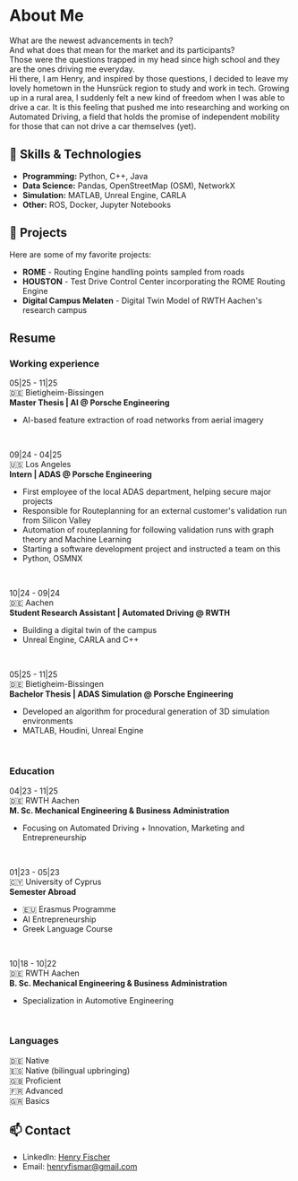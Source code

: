 # About Me
What are the newest advancements in tech?<br>
And what does that mean for the market and its participants?<br>
Those were the questions trapped in my head since high school and they are the ones driving me everyday.<br>
Hi there, I am Henry, and inspired by those questions, I decided to leave my lovely hometown in the Hunsrück region to study and work in tech. Growing up in a rural area, I suddenly felt a new kind of freedom when I was able to drive a car. It is this feeling that pushed me into researching and working on Automated Driving, a field that holds the promise of independent mobility for those that can not drive a car themselves (yet).


## 🔧 Skills & Technologies
- **Programming:** Python, C++, Java
- **Data Science:** Pandas, OpenStreetMap (OSM), NetworkX
- **Simulation:** MATLAB, Unreal Engine, CARLA
- **Other:** ROS, Docker, Jupyter Notebooks

## 🚀 Projects
Here are some of my favorite projects:
- **ROME** - Routing Engine handling points sampled from roads
- **HOUSTON** - Test Drive Control Center incorporating the ROME Routing Engine
- **Digital Campus Melaten** - Digital Twin Model of RWTH Aachen's research campus

## Resume
### Working experience
05|25 - 11|25<br>
🇩🇪 Bietigheim-Bissingen<br>
**Master Thesis | AI @ Porsche Engineering**
- AI-based feature extraction of road networks from aerial imagery
<br>

09|24 - 04|25<br>
🇺🇸 Los Angeles<br>
**Intern | ADAS @ Porsche Engineering**
- First employee of the local ADAS department, helping secure major projects
- Responsible for Routeplanning for an external customer's validation run from Silicon Valley
- Automation of routeplanning for following validation runs with graph theory and Machine Learning
- Starting a software development project and instructed a team on this
- Python, OSMNX
<br>

10|24 - 09|24<br>
🇩🇪 Aachen<br>
**Student Research Assistant | Automated Driving @ RWTH**
- Building a digital twin of the campus
- Unreal Engine, CARLA and C++
<br>

05|25 - 11|25<br>
🇩🇪 Bietigheim-Bissingen<br>
**Bachelor Thesis | ADAS Simulation @ Porsche Engineering**
- Developed an algorithm for procedural generation of 3D simulation environments
- MATLAB, Houdini, Unreal Engine
<br>

### Education
04|23 - 11|25<br>
🇩🇪 RWTH Aachen<br>
**M. Sc. Mechanical Engineering & Business Administration**
- Focusing on Automated Driving + Innovation, Marketing and Entrepreneurship
<br>

01|23 - 05|23<br>
🇨🇾 University of Cyprus<br>
**Semester Abroad**
- 🇪🇺 Erasmus Programme
- AI Entrepreneurship
- Greek Language Course
<br>

10|18 - 10|22<br>
🇩🇪 RWTH Aachen<br>
**B. Sc. Mechanical Engineering & Business Administration**
- Specialization in Automotive Engineering
<br>

### Languages
🇩🇪 Native<br>
🇪🇸 Native (bilingual upbringing)<br>
🇬🇧 Proficient<br>
🇫🇷 Advanced<br>
🇬🇷 Basics<br>

## 📫 Contact
- LinkedIn: [Henry Fischer](https://linkedin.com/in/henryfischer1)
- Email: henryfismar@gmail.com
